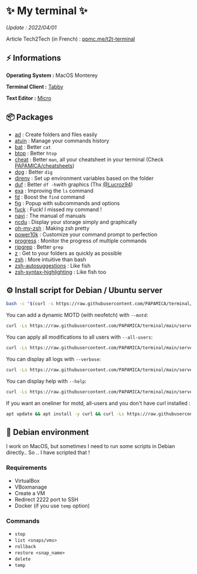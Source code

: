 # ✨ My terminal ✨
*Update : 2022/04/01*

Article Tech2Tech (in French) : [ppmc.me/t2t-terminal](https://ppmc.me/t2t-terminal)
## ⚡️ Informations
**Operating System :** MacOS Monterey

**Terminal Client :** [Tabby](https://tabby.sh/)

**Text Editor :** [Micro](https://micro-editor.github.io/)

## 📦️ Packages

 - [ad](https://github.com/tanrax/terminal-AdvancedNewFile) : Create folders and files easily
 - [atuin](https://github.com/ellie/atuin) : Manage your commands history
 - [bat](https://github.com/sharkdp/bat) : Better `cat`
 - [btop](https://github.com/aristocratos/btop) : Better `htop`
 - [cheat](https://github.com/cheat/cheat) : Better `man`, all your cheatsheet in your terminal (Check [PAPAMICA/cheatsheets](https://github.com/PAPAMICA/cheatsheets))
 - [dog](https://github.com/ogham/dog) : Better `dig`
 - [direnv](https://direnv.net/) : Set up environment variables based on the folder
 - [duf](https://github.com/muesli/duf) : Better `df -h`with graphics (Thx [@Lucroz94](https://github.com/Lucroz94))
 - [exa](https://the.exa.website/) : Improving the `ls` command
 - [fd](https://github.com/sharkdp/fd) : Boost the `find` command
 - [fig](https://github.com/withfig/autocomplete) : Popup with subcommands and options
 - [fuck](https://github.com/nvbn/thefuck) : Fuck! I missed my command ! 
 - [navi](https://github.com/denisidoro/navi) :  The manual of manuals
 - [ncdu](https://dev.yorhel.nl/ncdu) : Display your storage simply and graphically
 - [oh-my-zsh](https://ohmyz.sh/) : Making zsh pretty
 - [power10k](https://github.com/romkatv/powerlevel10k) : Customize your command prompt to perfection
 - [progress](https://github.com/Xfennec/progress) : Monitor the progress of multiple commands
 - [ripgrep](https://github.com/BurntSushi/ripgrep) : Better `grep`
 - [z](https://github.com/rupa/z) : Get to your folders as quickly as possible
 - [zsh](https://www.zsh.org/) : More intuitive than bash
 - [zsh-autosuggestions](https://github.com/zsh-users/zsh-autosuggestions) : Like fish
 - [zsh-syntax-highlighting](https://github.com/zsh-users/zsh-syntax-highlighting) : Like fish too


## ⚙️ Install script for Debian / Ubuntu server

```bash
bash -c "$(curl -s https://raw.githubusercontent.com/PAPAMICA/terminal/main/server_utils.sh)"
```

You can add a dynamic MOTD (with neofetch) with `--motd`:
```bash
curl -Ls https://raw.githubusercontent.com/PAPAMICA/terminal/main/server_utils.sh | bash -s -- --motd
```

You can apply all modifications to all users with `--all-users`:
```bash
curl -Ls https://raw.githubusercontent.com/PAPAMICA/terminal/main/server_utils.sh | bash -s -- --all-users
```

You can display all logs with `--verbose`:
```bash
curl -Ls https://raw.githubusercontent.com/PAPAMICA/terminal/main/server_utils.sh | bash -s -- --verbose
```

You can display help with `--help`:
```bash
curl -Ls https://raw.githubusercontent.com/PAPAMICA/terminal/main/server_utils.sh | bash -s -- --help
```

If you want an oneliner for motd, all-users and you don't have curl installed :
```bash
apt update && apt install -y curl && curl -Ls https://raw.githubusercontent.com/PAPAMICA/terminal/main/server_utils.sh | bash -s -- --motd --all-users
```
## 🔨 Debian environment
I work on MacOS, but sometimes I need to run some scripts in Debian directly.. So .. I have scripted that !

### Requirements
 - VirtualBox
 - VBoxmanage
 - Create a VM
 - Redirect 2222 port to SSH
 - Docker (if you use `temp` option)

### Commands
- `stop`
- `list <snaps/vms>`
- `rollback`
- `restore <snap_name>`
- `delete`
- `temp`
